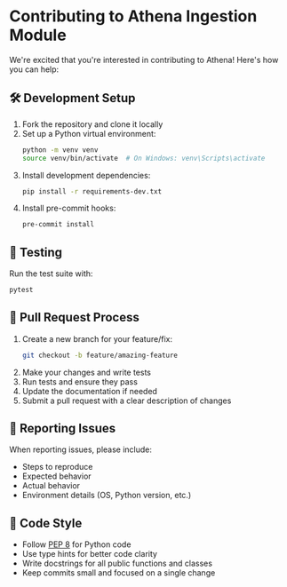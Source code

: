 # Contributing to Athena Ingestion Module

We're excited that you're interested in contributing to Athena! Here's how you can help:

## 🛠 Development Setup

1. Fork the repository and clone it locally
2. Set up a Python virtual environment:
   ```bash
   python -m venv venv
   source venv/bin/activate  # On Windows: venv\Scripts\activate
   ```
3. Install development dependencies:
   ```bash
   pip install -r requirements-dev.txt
   ```
4. Install pre-commit hooks:
   ```bash
   pre-commit install
   ```

## 🧪 Testing

Run the test suite with:
```bash
pytest
```

## 📝 Pull Request Process

1. Create a new branch for your feature/fix:
   ```bash
   git checkout -b feature/amazing-feature
   ```
2. Make your changes and write tests
3. Run tests and ensure they pass
4. Update the documentation if needed
5. Submit a pull request with a clear description of changes

## 🐛 Reporting Issues

When reporting issues, please include:
- Steps to reproduce
- Expected behavior
- Actual behavior
- Environment details (OS, Python version, etc.)

## 📜 Code Style

- Follow [PEP 8](https://www.python.org/dev/peps/pep-0008/) for Python code
- Use type hints for better code clarity
- Write docstrings for all public functions and classes
- Keep commits small and focused on a single change
